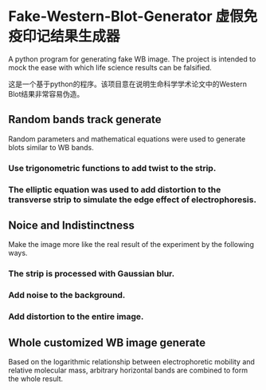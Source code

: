 # Fake-Western-Blot-Generator 虚假免疫印记结果生成器
A python program for generating fake WB image. The project is intended to mock the ease with which life science results can be falsified.

这是一个基于python的程序。该项目意在说明生命科学学术论文中的Western Blot结果非常容易伪造。
## Random bands track generate
Random parameters and mathematical equations were used to generate blots similar to WB bands.
### Use trigonometric functions to add twist to the strip.
### The elliptic equation was used to add distortion to the transverse strip to simulate the edge effect of electrophoresis.
## Noice and Indistinctness
Make the image more like the real result of the experiment by the following ways.
### The strip is processed with Gaussian blur.
### Add noise to the background.
### Add distortion to the entire image.
## Whole customized WB image generate
Based on the logarithmic relationship between electrophoretic mobility and relative molecular mass, arbitrary horizontal bands are combined to form the whole result.
